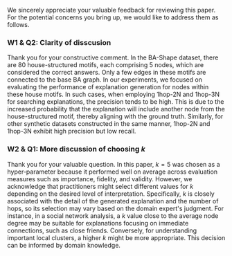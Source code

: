 We sincerely appreciate your valuable feedback for reviewing this paper. For the potential concerns you bring up, we would like to address them as follows.

### W1 \& Q2: Clarity of disscusion

Thank you for your constructive comment. In the BA-Shape dataset, there are 80 house-structured motifs, each comprising 5 nodes, which are considered the correct answers. Only a few edges in these motifs are connected to the base BA graph. In our experiments, we focused on evaluating the performance of explanation generation for nodes within these house motifs. In such cases, when employing 1hop-2N and 1hop-3N for searching explanations, the precision tends to be high. This is due to the increased probability that the explanation will include another node from the house-structured motif, thereby aligning with the ground truth. Similarly, for other synthetic datasets constructed in the same manner, 1hop-2N and 1hop-3N exhibit high precision but low recall.

### W2 \& Q1: More discussion of choosing $k$

Thank you for your valuable question. In this paper, $k=5$ was chosen as a hyper-parameter because it performed well on average across evaluation measures such as importance, fidelity, and validity. However, we acknowledge that practitioners might select different values for $k$ depending on the desired level of interpretation. Specifically, $k$ is closely associated with the detail of the generated explanation and the number of hops, so its selection may vary based on the domain expert's judgment. For instance, in a social network analysis, a $k$  value close to the average node degree may be suitable for explanations focusing on immediate connections, such as close friends. Conversely, for understanding important local clusters, a higher $k$ might be more appropriate. This decision can be informed by domain knowledge.

